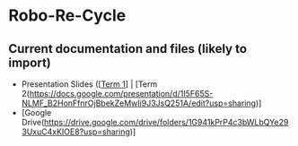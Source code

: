# Robo-Re-Cycle

## Current documentation and files (likely to import)
- Presentation Slides ([[Term 1](https://docs.google.com/presentation/d/1cy9JzwfEjW_DLN2l6dtpn3kHG1GwHWmRwFtHIFFM_yo/edit?usp=sharing)] | [Term 2(https://docs.google.com/presentation/d/1I5F65S-NLMF_B2HonFfnrOjBbekZeMwIi9J3JsQ251A/edit?usp=sharing)] 
- [Google Drive(https://drive.google.com/drive/folders/1G941kPrP4c3bWLbQYe293UxuC4xKIOE8?usp=sharing)] 
